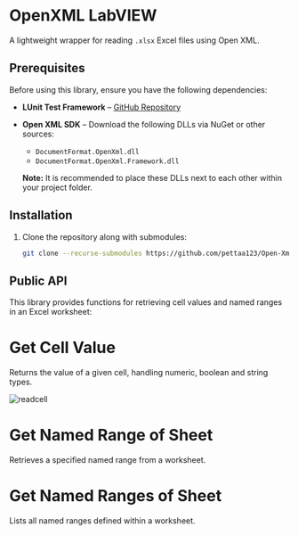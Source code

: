 # OpenXML LabVIEW

A lightweight wrapper for reading `.xlsx` Excel files using Open XML.

## Prerequisites

Before using this library, ensure you have the following dependencies:

- **LUnit Test Framework** – [GitHub Repository](https://github.com/Astemes/astemes-lunit)
- **Open XML SDK** – Download the following DLLs via NuGet or other sources:
  - `DocumentFormat.OpenXml.dll`
  - `DocumentFormat.OpenXml.Framework.dll`
  
  **Note:** It is recommended to place these DLLs next to each other within your project folder.

## Installation

1. Clone the repository along with submodules:
   ```sh
   git clone --recurse-submodules https://github.com/pettaa123/Open-Xml-LabVIEW

## Public API
This library provides functions for retrieving cell values and named ranges in an Excel worksheet:

# Get Cell Value
Returns the value of a given cell, handling numeric, boolean and string types.

![readcell](sample_get_cell_value.png)

# Get Named Range of Sheet
Retrieves a specified named range from a worksheet.

# Get Named Ranges of Sheet
Lists all named ranges defined within a worksheet.